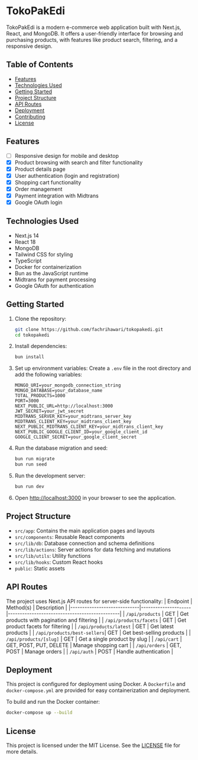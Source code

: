 # TokoPakEdi

TokoPakEdi is a modern e-commerce web application built with Next.js, React, and MongoDB. It offers a user-friendly interface for browsing and purchasing products, with features like product search, filtering, and a responsive design.

## Table of Contents
- [Features](#features)
- [Technologies Used](#technologies-used)
- [Getting Started](#getting-started)
- [Project Structure](#project-structure)
- [API Routes](#api-routes)
- [Deployment](#deployment)
- [Contributing](#contributing)
- [License](#license)

## Features
- [ ] Responsive design for mobile and desktop
- [x] Product browsing with search and filter functionality
- [x] Product details page
- [x] User authentication (login and registration)
- [x] Shopping cart functionality
- [x] Order management
- [x] Payment integration with Midtrans
- [x] Google OAuth login

## Technologies Used
- Next.js 14
- React 18
- MongoDB
- Tailwind CSS for styling
- TypeScript
- Docker for containerization
- Bun as the JavaScript runtime
- Midtrans for payment processing
- Google OAuth for authentication

## Getting Started

1. Clone the repository:
   ```bash
   git clone https://github.com/fachrihawari/tokopakedi.git
   cd tokopakedi
   ```

2. Install dependencies:
   ```bash
   bun install
   ```

3. Set up environment variables:
   Create a `.env` file in the root directory and add the following variables:
   ```
   MONGO_URI=your_mongodb_connection_string
   MONGO_DATABASE=your_database_name
   TOTAL_PRODUCTS=1000
   PORT=3000
   NEXT_PUBLIC_URL=http://localhost:3000
   JWT_SECRET=your_jwt_secret
   MIDTRANS_SERVER_KEY=your_midtrans_server_key
   MIDTRANS_CLIENT_KEY=your_midtrans_client_key
   NEXT_PUBLIC_MIDTRANS_CLIENT_KEY=your_midtrans_client_key
   NEXT_PUBLIC_GOOGLE_CLIENT_ID=your_google_client_id
   GOOGLE_CLIENT_SECRET=your_google_client_secret
   ```

4. Run the database migration and seed:
   ```bash
   bun run migrate
   bun run seed
   ```

5. Run the development server:
   ```bash
   bun run dev
   ```

6. Open [http://localhost:3000](http://localhost:3000) in your browser to see the application.

## Project Structure

- `src/app`: Contains the main application pages and layouts
- `src/components`: Reusable React components
- `src/lib/db`: Database connection and schema definitions
- `src/lib/actions`: Server actions for data fetching and mutations
- `src/lib/utils`: Utility functions
- `src/lib/hooks`: Custom React hooks
- `public`: Static assets

## API Routes

The project uses Next.js API routes for server-side functionality:
| Endpoint                    | Method(s)           | Description                                   |
|-----------------------------|---------------------|-----------------------------------------------|
| `/api/products`             | GET                 | Get products with pagination and filtering    |
| `/api/products/facets`      | GET                 | Get product facets for filtering              |
| `/api/products/latest`      | GET                 | Get latest products                           |
| `/api/products/best-sellers`| GET                 | Get best-selling products                     |
| `/api/products/[slug]`      | GET                 | Get a single product by slug                  |
| `/api/cart`                 | GET, POST, PUT, DELETE | Manage shopping cart                       |
| `/api/orders`               | GET, POST           | Manage orders                                 |
| `/api/auth`                 | POST                | Handle authentication                         |

## Deployment

This project is configured for deployment using Docker. A `Dockerfile` and `docker-compose.yml` are provided for easy containerization and deployment.

To build and run the Docker container:

```bash
docker-compose up --build
```

## License

This project is licensed under the MIT License. See the [LICENSE](LICENSE) file for more details.
